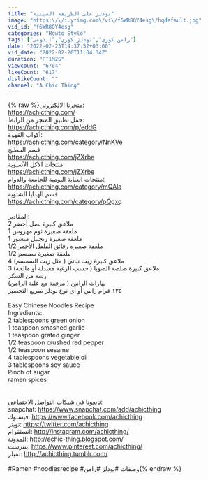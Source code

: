 ```yaml
---
title: "نودلز على الطريقة الصينية"
image: "https:\/\/i.ytimg.com\/vi\/f6WR8QY4esg\/hqdefault.jpg"
vid_id: "f6WR8QY4esg"
categories: "Howto-Style"
tags: ["رامن كوري","نودلز كوري","اندومي"]
date: "2022-02-25T14:37:52+03:00"
vid_date: "2022-02-20T11:04:34Z"
duration: "PT1M2S"
viewcount: "6704"
likeCount: "617"
dislikeCount: ""
channel: "A Chic Thing"
---
```

{% raw %}متجرنا الالكتروني:<br /><a rel="nofollow" target="blank" href="https://achicthing.com/">https://achicthing.com/</a><br />حمل تطبيق المتجر من الرابط:<br /><a rel="nofollow" target="blank" href="https://achicthing.com/p/eddG">https://achicthing.com/p/eddG</a><br />أكواب القهوة:<br /><a rel="nofollow" target="blank" href="https://achicthing.com/category/NnKVe">https://achicthing.com/category/NnKVe</a><br />قسم المطبخ<br /><a rel="nofollow" target="blank" href="https://achicthing.com/jZXrbe">https://achicthing.com/jZXrbe</a><br />منتجات الأكل الآسيوية<br /><a rel="nofollow" target="blank" href="https://achicthing.com/jZXrbe">https://achicthing.com/jZXrbe</a><br />منتجات العناية اليومية للجامعة والدوام:<br /><a rel="nofollow" target="blank" href="https://achicthing.com/category/mQAla">https://achicthing.com/category/mQAla</a><br />قسم الهدايا الشتوية<br /><a rel="nofollow" target="blank" href="https://achicthing.com/category/pQgxq">https://achicthing.com/category/pQgxq</a><br /><br />المقادير:<br />2 ملاعق كبيرة بصل أخضر<br />1 ملعقة صغيرة ثوم مهروس<br />1 ملعقة صغيرة زنجبيل مبشور<br />1/2 ملعقة صغيرة رقائق الفلفل الأحمر<br />1/2 ملعقة صغيرة سمسم<br />4 ملاعق كبيرة زيت نباتي ( مثل زيت السمسم)<br />3 ملاعق كبيرة صلصة الصويا ( حسب الرغبة معتدلة أو مالحة)<br />رشة من السكر<br />بهارات الرامن ( مرفقة مع علبة الرامن)<br /> ١٢٥ غرام رامن أو أي نوع نودلز سريع التحضير<br /><br />Easy Chinese Noodles Recipe<br />Ingredients:<br />2 tablespoons green onion<br />1 teaspoon smashed garlic <br />1 teaspoon grated ginger<br />1/2 teaspoon crushed red pepper<br />1/2 teaspoon sesame<br />4 tablespoons vegetable oil<br />3 tablespoons soy sauce<br />Pinch of sugar<br />ramen spices<br /><br /> <br />تابعونا في شبكات التواصل الاجتماعي:<br />snapchat: <a rel="nofollow" target="blank" href="https://www.snapchat.com/add/achicthing">https://www.snapchat.com/add/achicthing</a><br />فيسبوك: <a rel="nofollow" target="blank" href="https://www.facebook.com/achicthing">https://www.facebook.com/achicthing</a><br />تويتر: <a rel="nofollow" target="blank" href="https://twitter.com/achicthing">https://twitter.com/achicthing</a><br />انستقرام: <a rel="nofollow" target="blank" href="http://instagram.com/achicthing/">http://instagram.com/achicthing/</a><br />المدونة: <a rel="nofollow" target="blank" href="http://achic-thing.blogspot.com/">http://achic-thing.blogspot.com/</a><br />بنترست: <a rel="nofollow" target="blank" href="https://www.pinterest.com/achicthing/">https://www.pinterest.com/achicthing/</a><br />تمبلر: <a rel="nofollow" target="blank" href="http://achicthing.tumblr.com/">http://achicthing.tumblr.com/</a><br /><br />#Ramen #noodlesrecipe #وصفات #نودلز #رامن{% endraw %}
